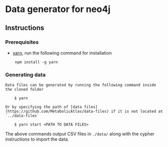# Data generator for neo4j

## Instructions

### Prerequisites

 * [yarn](https://yarnpkg.com/), run the following command for installation

        npm install -g yarn

### Generating data

    Data files can be generated by running the following command inside the cloned folder

        $ yarn

    Or by specifying the path of [data files](https://github.com/MetabolicAtlas/data-files) if it is not located at `../data-files`

        $ yarn start <PATH TO DATA FILES>


The above commands output CSV files in `./data/` along with the cypher instructions to import the data.
